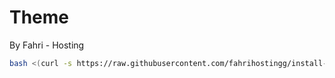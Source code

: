 # Theme
By Fahri - Hosting

```bash
bash <(curl -s https://raw.githubusercontent.com/fahrihostingg/install-tema/main/install.sh)
```